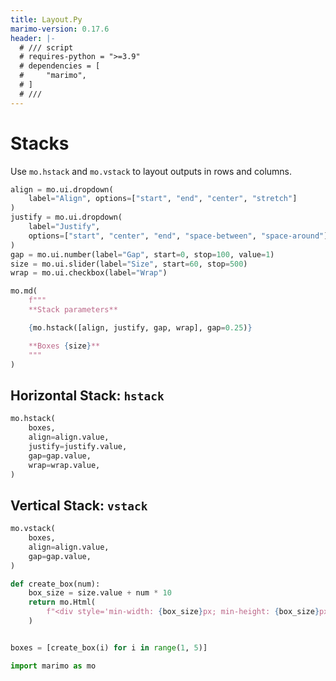 ```yaml
---
title: Layout.Py
marimo-version: 0.17.6
header: |-
  # /// script
  # requires-python = ">=3.9"
  # dependencies = [
  #     "marimo",
  # ]
  # ///
---
```


# Stacks
<!---->
Use `mo.hstack` and `mo.vstack` to layout outputs in rows and columns.

```python {.marimo}
align = mo.ui.dropdown(
    label="Align", options=["start", "end", "center", "stretch"]
)
justify = mo.ui.dropdown(
    label="Justify",
    options=["start", "center", "end", "space-between", "space-around"],
)
gap = mo.ui.number(label="Gap", start=0, stop=100, value=1)
size = mo.ui.slider(label="Size", start=60, stop=500)
wrap = mo.ui.checkbox(label="Wrap")

mo.md(
    f"""
    **Stack parameters**

    {mo.hstack([align, justify, gap, wrap], gap=0.25)}

    **Boxes {size}**
    """
)
```

## Horizontal Stack: `hstack`

```python {.marimo}
mo.hstack(
    boxes,
    align=align.value,
    justify=justify.value,
    gap=gap.value,
    wrap=wrap.value,
)
```

## Vertical Stack: `vstack`

```python {.marimo}
mo.vstack(
    boxes,
    align=align.value,
    gap=gap.value,
)
```

```python {.marimo}
def create_box(num):
    box_size = size.value + num * 10
    return mo.Html(
        f"<div style='min-width: {box_size}px; min-height: {box_size}px; background-color: orange; text-align: center; line-height: {box_size}px'>{str(num)}</div>"
    )


boxes = [create_box(i) for i in range(1, 5)]
```

```python {.marimo}
import marimo as mo
```
